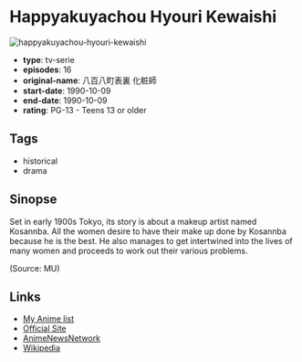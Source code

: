 # Happyakuyachou Hyouri Kewaishi

![happyakuyachou-hyouri-kewaishi](https://cdn.myanimelist.net/images/anime/10/32257.jpg)

-   **type**: tv-serie
-   **episodes**: 16
-   **original-name**: 八百八町表裏 化粧師
-   **start-date**: 1990-10-09
-   **end-date**: 1990-10-09
-   **rating**: PG-13 - Teens 13 or older

## Tags

-   historical
-   drama

## Sinopse

Set in early 1900s Tokyo, its story is about a makeup artist named Kosannba. All the women desire to have their make up done by Kosannba because he is the best. He also manages to get intertwined into the lives of many women and proceeds to work out their various problems.

(Source: MU)

## Links

-   [My Anime list](https://myanimelist.net/anime/11545/Happyakuyachou_Hyouri_Kewaishi)
-   [Official Site](http://www.animenewsnetwork.com/encyclopedia/anime.php?id=1872)
-   [AnimeNewsNetwork](http://www.animenewsnetwork.com/encyclopedia/anime.php?id=1872)
-   [Wikipedia](http://ja.wikipedia.org/wiki/八百八町表裏_化粧師)
